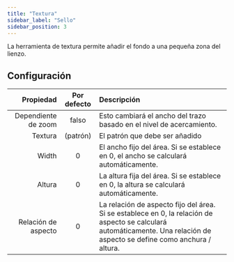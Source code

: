 ```yaml
---
title: "Textura"
sidebar_label: "Sello"
sidebar_position: 3
---
```


La herramienta de textura permite añadir el fondo a una pequeña zona del lienzo.

## Configuración

|           Propiedad | Por defecto | Descripción                                                                                                                                                               |
| -------------------:|:-----------:|:------------------------------------------------------------------------------------------------------------------------------------------------------------------------- |
| Dependiente de zoom |    falso    | Esto cambiará el ancho del trazo basado en el nivel de acercamiento.                                                                                                      |
|             Textura |  (patrón)   | El patrón que debe ser añadido                                                                                                                                            |
|               Width |      0      | El ancho fijo del área. Si se establece en 0, el ancho se calculará automáticamente.                                                                                      |
|              Altura |      0      | La altura fija del área. Si se establece en 0, la altura se calculará automáticamente.                                                                                    |
| Relación de aspecto |      0      | La relación de aspecto fijo del área. Si se establece en 0, la relación de aspecto se calculará automáticamente. Una relación de aspecto se define como anchura / altura. |
